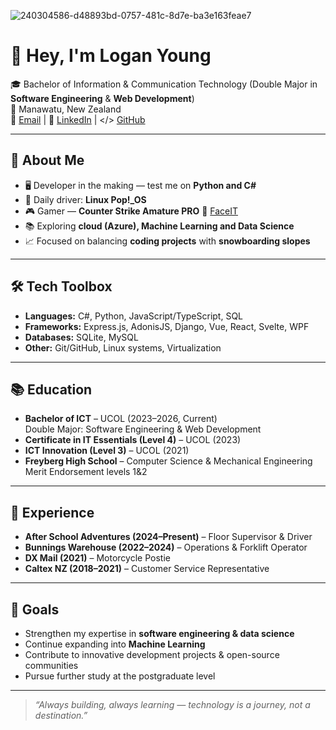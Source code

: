 ![240304586-d48893bd-0757-481c-8d7e-ba3e163feae7](https://github.com/user-attachments/assets/ad374b1f-b749-45ab-81bc-8a8ad98151cf)

# 👋 Hey, I'm Logan Young

🎓 Bachelor of Information & Communication Technology (Double Major in **Software Engineering** & **Web Development**)  
📍 Manawatu, New Zealand  
📧 [Email](mailto:Younglogan09@gmail.com) | 💼 [LinkedIn](https://www.linkedin.com/in/logan-young-00ab7a327/) | </> [GitHub](https://github.com/LoganShmogan)

---

## 🚀 About Me
- 🖥️ Developer in the making — test me on **Python and C#**
- 🐧 Daily driver: **Linux Pop!_OS** 
- 🎮 Gamer — **Counter Strike Amature PRO** 🔶 [FaceIT](https://csst.at/profile/loganshmogan)
- 📚 Exploring **cloud (Azure), Machine Learning and Data Science** 
- 📈 Focused on balancing **coding projects** with **snowboarding slopes**

---

## 🛠️ Tech Toolbox
- **Languages:** C#, Python, JavaScript/TypeScript, SQL  
- **Frameworks:** Express.js, AdonisJS, Django, Vue, React, Svelte, WPF  
- **Databases:** SQLite, MySQL  
- **Other:** Git/GitHub, Linux systems, Virtualization
  
---

## 📚 Education
- **Bachelor of ICT** – UCOL (2023–2026, Current)  
  Double Major: Software Engineering & Web Development  
- **Certificate in IT Essentials (Level 4)** – UCOL (2023)  
- **ICT Innovation (Level 3)** – UCOL (2021)  
- **Freyberg High School** – Computer Science & Mechanical Engineering Merit Endorsement levels 1&2  

---

## 💼 Experience
- **After School Adventures (2024–Present)** – Floor Supervisor & Driver  
- **Bunnings Warehouse (2022–2024)** – Operations & Forklift Operator  
- **DX Mail (2021)** – Motorcycle Postie  
- **Caltex NZ (2018–2021)** – Customer Service Representative  

---

## 🎯 Goals
- Strengthen my expertise in **software engineering & data science**  
- Continue expanding into **Machine Learning**  
- Contribute to innovative development projects & open-source communities  
- Pursue further study at the postgraduate level  

---

> _“Always building, always learning — technology is a journey, not a destination.”_

